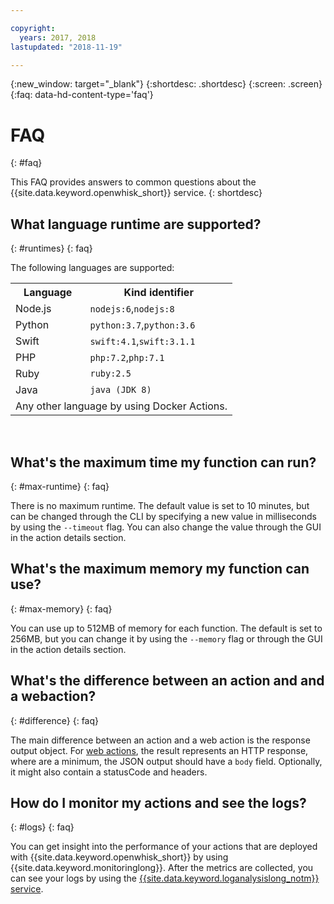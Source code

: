 ```yaml
---

copyright:
  years: 2017, 2018
lastupdated: "2018-11-19"

---
```


{:new_window: target="_blank"}
{:shortdesc: .shortdesc}
{:screen: .screen}
{:faq: data-hd-content-type='faq'}


# FAQ
{: #faq}

This FAQ provides answers to common questions about the {{site.data.keyword.openwhisk_short}} service.
{: shortdesc}


## What language runtime are supported?
{: #runtimes}
{: faq}

The following languages are supported:

<table>
  <tr>
    <th>Language</th>
    <th>Kind identifier</th>
  </tr>
  <tr>
    <td>Node.js</td>
    <td><code>nodejs:6</code>,<code>nodejs:8</code></td>
  </tr>
  <tr>
    <td>Python</td>
    <td><code>python:3.7</code>,<code>python:3.6</code></td>
  </tr>
  <tr>
    <td>Swift</td>
    <td><code>swift:4.1</code>,<code>swift:3.1.1</code></td>
  </tr>
  <tr>
    <td>PHP</td>
    <td><code>php:7.2</code>,<code>php:7.1</code></td>
  </tr>
  <tr>
    <td>Ruby</td>
    <td><code>ruby:2.5</code></td>
  </tr>
  <tr>
    <td>Java</td>
    <td><code>java (JDK 8)</code></td>
  </tr>
  <tr>
    <td colspan="2">Any other language by using Docker Actions.</td>
  </tr>
</table>

</br>


## What's the maximum time my function can run?
{: #max-runtime}
{: faq}

There is no maximum runtime. The default value is set to 10 minutes, but can be changed through the CLI by specifying a new value in milliseconds by using the `--timeout` flag. You can also change the value through the GUI in the action details section.



## What's the maximum memory my function can use?
{: #max-memory}
{: faq}

You can use up to 512MB of memory for each function. The default is set to 256MB, but you can change it by using the `--memory` flag or through the GUI in the action details section.

## What's the difference between an action and and a webaction?
{: #difference}
{: faq}

The main difference between an action and a web action is the response output object. For [web actions](openwhisk_webactions.html), the result represents an HTTP response, where are a minimum, the JSON output should have a `body` field. Optionally, it might also contain a statusCode and headers.

## How do I monitor my actions and see the logs?
{: #logs}
{: faq}

You can get insight into the performance of your actions that are deployed with {{site.data.keyword.openwhisk_short}} by using {{site.data.keyword.monitoringlong}}. After the metrics are collected, you can see your logs by using the [{{site.data.keyword.loganalysislong_notm}} service](openwhisk_logs.html#view-logs).




